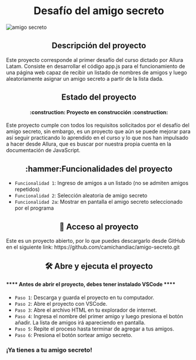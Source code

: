 <h1 align="center"> Desafío del amigo secreto </h1>

![amigo secreto](https://github.com/user-attachments/assets/674cffc4-3f52-4c25-b11a-0e93ccfcc9fe)

<h2 align="center"> Descripción del proyecto </h2>
Este proyecto corresponde al primer desafío del curso dictado por Allura Latam. Consiste en desarrollar el código app.js para el funcionamiento de una página web capaz de recibir un listado de nombres de amigos y luego aleatoriamente asignar un amigo secreto a partir de la lista dada.

<h2 align="center"> Estado del proyecto </h2>
<h4 align="center">
:construction: Proyecto en construcción :construction:
</h4>
Este proyecto cumple con todos los requisitos solicitados por el desafío del amigo secreto, sin embargo, es un proyecto que aún se puede mejorar para así seguir practicando lo aprendido en el curso y lo que nos han impulsado a hacer desde Allura, que es buscar por nuestra propia cuenta en la documentación de JavaScript.

<h2 align="center"> :hammer:Funcionalidades del proyecto </h2>

- `Funcionalidad 1`: Ingreso de amigos a un listado (no se admiten amigos repetidos)
- `Funcionalidad 2`: Selección aleatoria de amigo secreto
- `Funcionalidad 2a`: Mostrar en pantalla el amigo secreto seleccionado por el programa

<h2 align="center"> 📁 Acceso al proyecto </h2>
Este es un proyecto abierto, por lo que puedes descargarlo desde GitHub en el siguiente link: https://github.com/camichandiac/amigo-secreto.git

<h2 align="center"> 🛠️ Abre y ejecuta el proyecto </h2>
<h4> **** Antes de abrir el proyecto, debes tener instalado VSCode **** </h4>

- `Paso 1`: Descarga y guarda el proyecto en tu computador.
- `Paso 2`: Abre el proyecto con VSCode.
- `Paso 3`: Abre el archivo HTML en tu explorador de internet.
- `Paso 4`: Ingresa el nombre del primer amigo y luego presiona el botón añadir. La lista de amigos irá apareciendo en pantalla.
- `Paso 5`: Repite el proceso hasta terminar de agregar a tus amigos.
- `Paso 6`: Presiona el botón sortear amigo secreto.
 <h3>¡Ya tienes a tu amigo secreto! </h3>

